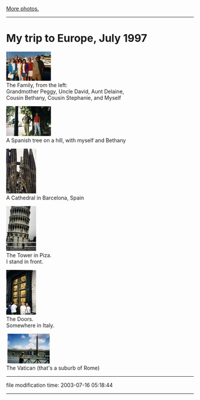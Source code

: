[More photos.](/p/photos/)

* * *

My trip to Europe, July 1997
============================

[![The Family](/photos/thumb/1997-07-europe-fam.jpg)](/photos/1997-07-europe-fam.jpg)  
The Family, from the left:  
Grandmother Peggy, Uncle David, Aunt Delaine,  
Cousin Bethany, Cousin Stephanie, and Myself

[![The Spanish Tree](/photos/thumb/1997-07-europe-spain.jpg)](/photos/1997-07-europe-spain.jpg)  
A Spanish tree on a hill, with myself and Bethany

[![The Spanish Cathedral](/photos/thumb/1997-07-europe-cathedral.jpg)](/photos/1997-07-europe-cathedral.jpg)  
A Cathedral in Barcelona, Spain

[![The Tower](/photos/thumb/1997-07-europe-pisa.jpg)](/photos/1997-07-europe-pisa.jpg)  
The Tower in Piza.  
I stand in front.

[![The Doors](/photos/thumb/1997-07-europe-doors.jpg)](/photos/1997-07-europe-doors.jpg)  
The Doors.  
Somewhere in Italy.

[![The Vatican](/photos/thumb/1997-07-europe-peters.jpg)](/photos/1997-07-europe-peters.jpg)  
The Vatican (that's a suburb of Rome)

* * *

file modification time: 2003-07-16 05:18:44

* * *
